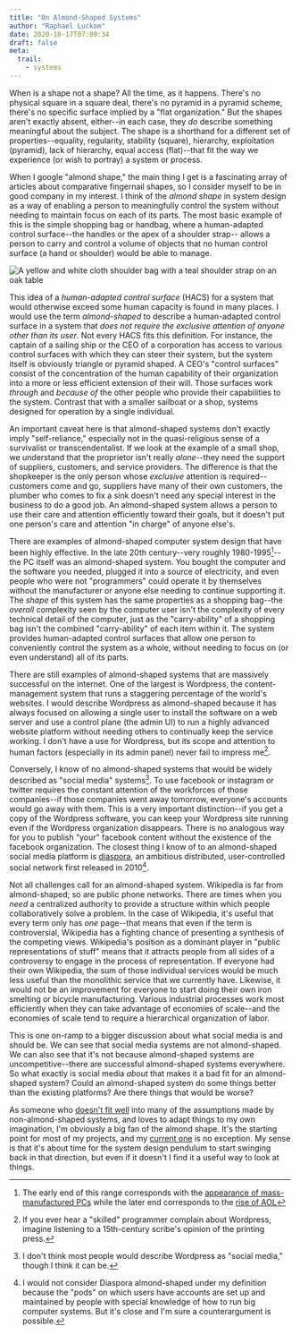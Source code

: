 ```yaml
---
title: "On Almond-Shaped Systems"
author: "Raphael Luckom"
date: 2020-10-17T07:09:34
draft: false
meta:
  trail:
    - systems
---
```


When is a shape not a shape? All the time, as it happens. There's no
physical square in a square deal, there's no pyramid in a pyramid scheme,
there's no specific surface implied by a "flat organization." But the shapes
aren't exactly absent, either--in each case, they _do_ describe something
meaningful about the subject. The shape is a shorthand for a different
set of properties--equality, regularity, stability (square), hierarchy, exploitation (pyramid), lack of hierarchy,
equal access (flat)--that fit the way we experience (or wish to portray) a
system or process. 

When I google "almond shape," the main thing I get is a fascinating array
of articles about comparative fingernail shapes, so I consider myself to
be in good company in my interest. I think of the _almond shape_ in system design as a way of enabling a person
to meaningfully control the system without needing to maintain focus on each of
its parts. The most basic example of this is the simple shopping bag or handbag,
where a human-adapted control surface--the handles or the apex of a shoulder strap--
allows a person to carry and control a volume of objects that no human control
surface (a hand or shoulder) would be able to manage. 

![A yellow and white cloth shoulder bag with a teal shoulder strap on an oak table](https://raphaelluckom.com/img/2a5110b7-a6e6-4574-8c0b-2197edbc6607-1000.JPG "Hand stitched shopping bag loosely based on the Japanese _azuma bukuro_ pattern, made from cloth napkins and scrap fabric. This pattern is really neat because the construction encourages the bag to stretch, even when made of non-stretchy fabric")

This idea of a _human-adapted control surface_ (HACS) for a system that would
otherwise exceed some human capacity is found in many places. I would use the term
_almond-shaped_ to describe a human-adapted control surface in a system that _does not
require the exclusive attention of anyone other than its user_. Not every HACS fits
this definition. For instance, the captain of a sailing ship or the CEO of a corporation
has access to various control surfaces with which they can steer their system,
but the system itself is obviously triangle or pyramid shaped. A CEO's "control surfaces"
consist of the concentration of the human capability of their organization into
a more or less efficient extension of their will. Those surfaces work _through_ and _because
of_ the other people who provide their capabilities to the system. Contrast that with a smaller
sailboat or a shop, systems designed for operation by a single individual.

An important caveat here is that almond-shaped systems don't exactly imply "self-reliance,"
especially not in the quasi-religious sense of a survivalist or transcendentalist. If
we look at the example of a small shop, we understand that the proprietor isn't really
_alone_--they need the support of suppliers, customers, and service providers. The difference
is that the shopkeeper is the only person whose _exclusive_ attention is required--customers
come and go, suppliers have many of their own customers, the plumber who comes to fix a sink
doesn't need any special interest in the business to do a good job. An almond-shaped system
allows a person to use their care and attention efficiently toward their goals, but
it doesn't put one person's care and attention "in charge" of anyone else's.

There are examples of almond-shaped computer system design that have been highly effective.
In the late 20th century--very roughly 1980-1995[^1]--the PC itself was an almond-shaped system. 
You bought the computer and the software you needed, plugged it into
a source of electricity, and even people who were not "programmers" could operate it by themselves
without the manufacturer or anyone else needing to continue supporting it.
The _shape_ of this system has the same properties as a shopping bag--the _overall_ complexity
seen by the computer user isn't the complexity of every technical detail of the computer, just as the
"carry-ability" of a shopping bag isn't the combined "carry-ability" of each item within it.
The system provides human-adapted control surfaces that allow one person to conveniently
control the system as a whole, without needing to focus on (or even understand) all of
its parts.

There are still examples of almond-shaped systems that are massively successful on the
internet. One of the largest is Wordpress, the content-management system that runs a staggering
percentage of the world's websites. I would describe Wordpress as almond-shaped because
it has always focused on allowing a single user to install the software on
a web server and use a control plane (the admin UI) to run a highly advanced website platform
without needing others to continually keep the service working. I don't
have a use for Wordpress, but its scope and attention to human factors (especially in
its admin panel) never fail to impress me[^2].

Conversely, I know of no almond-shaped systems that would be widely described as "social
media" systems[^3]. To use facebook or instagram or twitter requires the constant attention
of the workforces of those companies--if those companies went away tomorrow, everyone's accounts
would go away with them. This is a very important distinction--if you get a copy of the
Wordpress software, you can keep your Wordpress site running even if the Wordpress organization
disappears. There is no analogous way for you to publish "your" facebook content without
the existence of the facebook organization. The closest thing I know of to an almond-shaped
social media platform is [diaspora](https://en.wikipedia.org/wiki/Diaspora_(social_network)), 
an ambitious distributed, user-controlled social network first released in 2010[^4].

Not all challenges call for an almond-shaped system. Wikipedia is far from almond-shaped;
so are public phone networks. There are times when you _need_ a centralized authority to
provide a structure within which people collaboratively solve a problem. In the case of Wikipedia, it's
useful that every term only has _one_ page--that means that even if the term is controversial,
Wikipedia has a fighting chance of presenting a synthesis of the competing views. Wikipedia's position
as a dominant player in "public representations of stuff" means that it attracts people from
all sides of a controversy to engage in the process of representation. If everyone had their own
Wikipedia, the sum of those individual services would be much less useful than the monolithic
service that we currently have. Likewise, it would not be an improvement for everyone to start
doing their own iron smelting or bicycle manufacturing. Various industrial processes work most efficiently
when they can take advantage of economies of scale--and the economies of scale tend to require
a hierarchical organization of labor.

This is one on-ramp to a bigger discussion about what social media is and should be. We can
see that social media systems are not almond-shaped. We can also see that
it's not because almond-shaped systems are uncompetitive--there are successful almond-shaped
systems everywhere. So what exactly is social media _about_ that makes it a bad fit
for an almond-shaped system? Could an almond-shaped system do some things better than the existing
platforms? Are there things that would be worse?

As someone who [doesn't fit well](https://www.raphaelluckom.com/posts/not_draft.html) into many of the assumptions made by non-almond-shaped
systems, and loves to adapt things to my own imagination, I'm obviously a big fan of the almond shape.
It's the starting point for most of my projects, and my [current one](https://www.raphaelluckom.com/posts/october_check_in.html) is no exception.
My sense is that it's about time for the system design pendulum to start swinging back in that direction,
but even if it doesn't I find it a useful way to look at things.

[^1]: The early end of this range corresponds with the [appearance of mass-manufactured PCs](https://en.wikipedia.org/wiki/ZX80) while the later end corresponds to the [rise of AOL](https://en.wikipedia.org/wiki/AOL)

[^2]: If you ever hear a "skilled" programmer complain about Wordpress, imagine listening to a 15th-century scribe's opinion of the printing press.

[^3]: I don't think most people would describe Wordpress as "social media," though I think it can be.

[^4]: I would not consider Diaspora almond-shaped under my definition because the "pods" on which users have accounts are set up and maintained by people with special knowledge of how to run big computer systems. But it's close and I'm sure a counterargument is possible.
